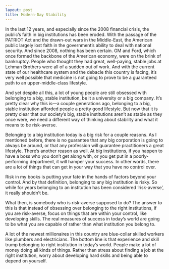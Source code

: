 ```yaml
--- 
layout: post
title: Modern-Day Stability 
---
```


In the last 12 years, and especially since the 2008 financial crisis, the public’s faith in big institutions has been eroded. With the passage of the PATRIOT Act and the drawn-out wars in the Middle-East, the American public largely lost faith in the government’s ability to deal with national security. And since 2008, nothing has been certain. GM and Ford, which once formed the backbone of the American economy, were on the brink of bankruptcy. People who thought they had great, well-paying, stable jobs at Lehman Brothers were all of a sudden out of work. And with the current state of our healthcare system and the debacle this country is facing, it’s very well possible that medicine is not going to prove to be a guaranteed path to an upper-middle-class lifestyle.

And yet despite all this, a lot of young people are still obsessed with belonging to a big, stable institution, be it a university or a big company. It’s pretty clear why this is—a couple generations ago, belonging to a big, stable institution afforded people a pretty good lifestyle. But now that it is pretty clear that our society’s big, stable institutions aren’t as stable as they once were, we need a different way of thinking about stability and what it means to be risk-averse.

Belonging to a big institution today is a big risk for a couple reasons. As I mentioned before, there is no guarantee that any big corporation is going to always be around, or that any profession will guarantee practitioners a great lifestyle. There’s another reason as well. At big institutions, if you happen to have a boss who you don’t get along with, or you get put in a poorly-performing department, it will hamper your success. In other words, there are a lot of things that can get in your way that you have no control over.

Risk in my books is putting your fate in the hands of factors beyond your control. And by that definition, belonging to any big institution is risky. So while for years belonging to an institution has been considered ‘risk-averse’, it really shouldn’t be.

What then, is somebody who is risk-averse supposed to do? The answer to this is that instead of obsessing over belonging to the right institutions, if you are risk-averse, focus on things that are within your control, like developing skills. The real measures of success in today’s world are going to be what you are capable of rather than what institution you belong to.

A lot of the newest millionaires in this country are blue-collar skilled workers like plumbers and electricians. The bottom line is that experience and skill trump belonging to right institution in today’s world. People make a lot of money doing all kinds of things. Rather than stress about finding a job at the right institution, worry about developing hard skills and being able to depend on yourself.
